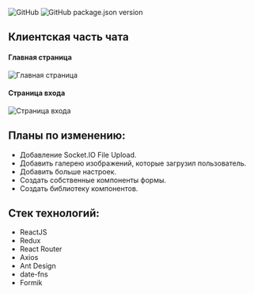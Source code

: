 ![GitHub](https://img.shields.io/github/license/UrijHoruzij/Chat-Frontend) ![GitHub package.json version](https://img.shields.io/github/package-json/v/UrijHoruzij/Chat-Frontend)

## Клиентская часть чата

#### Главная страница

![Главная страница](https://github.com/UrijHoruzij/Chat-Frontend/blob/master/preview/Chat.jpg)

#### Cтраница входа

![Cтраница входа](https://github.com/UrijHoruzij/Chat-Frontend/blob/master/preview/Login.jpg)

## Планы по изменению:

- Добавление Socket.IO File Upload.
- Добавить галерею изображений, которые загрузил пользователь.
- Добавить больше настроек.
- Создать собственные компоненты формы.
- Создать библиотеку компонентов.

## Стек технологий:

- ReactJS
- Redux
- React Router
- Axios
- Ant Design
- date-fns
- Formik
